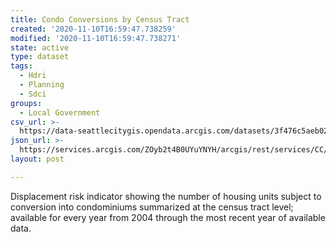 ```yaml
---
title: Condo Conversions by Census Tract
created: '2020-11-10T16:59:47.738259'
modified: '2020-11-10T16:59:47.738271'
state: active
type: dataset
tags:
  - Hdri
  - Planning
  - Sdci
groups:
  - Local Government
csv_url: >-
  https://data-seattlecitygis.opendata.arcgis.com/datasets/3f476c5aeb0244498bcd0621571e3e19_0.csv?outSR=%7B%22latestWkid%22%3A4326%2C%22wkid%22%3A4326%7D
json_url: >-
  https://services.arcgis.com/ZOyb2t4B0UYuYNYH/arcgis/rest/services/CC/FeatureServer/0
layout: post

---
```

Displacement risk indicator showing the number of housing units subject to conversion into condominiums summarized at the census tract level; available for every year from 2004 through the most recent year of available data.
